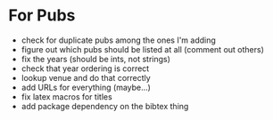 For Pubs
========

* check for duplicate pubs among the ones I'm adding
* figure out which pubs should be listed at all (comment out others)
* fix the years (should be ints, not strings)
* check that year ordering is correct
* lookup venue and do that correctly
* add URLs for everything (maybe...)
* fix latex macros for titles
* add package dependency on the bibtex thing
